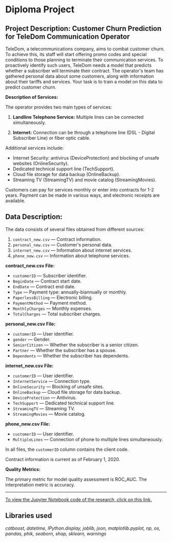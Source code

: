 # Diploma Project

## Project Description: Customer Churn Prediction for TeleDom Communication Operator

TeleDom, a telecommunications company, aims to combat customer churn. To achieve this, its staff will start offering promo codes and special conditions to those planning to terminate their communication services. To proactively identify such users, TeleDom needs a model that predicts whether a subscriber will terminate their contract. The operator's team has gathered personal data about some customers, along with information about their tariffs and services. Your task is to train a model on this data to predict customer churn.

**Description of Services:**

The operator provides two main types of services:

1. **Landline Telephone Service:** Multiple lines can be connected simultaneously.

2. **Internet:** Connection can be through a telephone line (DSL - Digital Subscriber Line) or fiber optic cable.

Additional services include:

- Internet Security: antivirus (DeviceProtection) and blocking of unsafe websites (OnlineSecurity).
- Dedicated technical support line (TechSupport).
- Cloud file storage for data backup (OnlineBackup).
- Streaming TV (StreamingTV) and movie catalog (StreamingMovies).

Customers can pay for services monthly or enter into contracts for 1-2 years. Payment can be made in various ways, and electronic receipts are available.

## Data Description:

The data consists of several files obtained from different sources:

1. `contract_new.csv` — Contract information.
2. `personal_new.csv` — Customer's personal data.
3. `internet_new.csv` — Information about internet services.
4. `phone_new.csv` — Information about telephone services.

**contract_new.csv File:**

- `customerID` — Subscriber identifier.
- `BeginDate` — Contract start date.
- `EndDate` — Contract end date.
- `Type` — Payment type: annually-biannually or monthly.
- `PaperlessBilling` — Electronic billing.
- `PaymentMethod` — Payment method.
- `MonthlyCharges` — Monthly expenses.
- `TotalCharges` — Total subscriber charges.

**personal_new.csv File:**

- `customerID` — User identifier.
- `gender` — Gender.
- `SeniorCitizen` — Whether the subscriber is a senior citizen.
- `Partner` — Whether the subscriber has a spouse.
- `Dependents` — Whether the subscriber has dependents.

**internet_new.csv File:**

- `customerID` — User identifier.
- `InternetService` — Connection type.
- `OnlineSecurity` — Blocking of unsafe sites.
- `OnlineBackup` — Cloud file storage for data backup.
- `DeviceProtection` — Antivirus.
- `TechSupport` — Dedicated technical support line.
- `StreamingTV` — Streaming TV.
- `StreamingMovies` — Movie catalog.

**phone_new.csv File:**

- `customerID` — User identifier.
- `MultipleLines` — Connection of phone to multiple lines simultaneously.

In all files, the `customerID` column contains the client code.

Contract information is current as of February 1, 2020.

**Quality Metrics:**

The primary metric for model quality assessment is ROC_AUC. The interpretation metric is accuracy.

---

<a href="https://github.com/DimaDoesCode/Yandex_Practicum-Diploma_Project/blob/master/diploma_project/Diploma_Project_final.ipynb">To view the Jupyter Notebook code of the research, click on this link.</a>

## Libraries used
<i>catboost, datetime, IPython.display, joblib, json, matplotlib.pyplot, np, os, pandas, phik, seaborn, shap, sklearn, warnings</i>